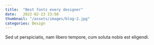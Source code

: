 ```yaml
---
title:  "Best fonts every designer"
date:   2022-02-23 23:58
thumbnail: "/assets/images/blog-2.jpg"
categories: Design
---
```

Sed ut perspiciatis, nam libero tempore, cum soluta nobis est eligendi.